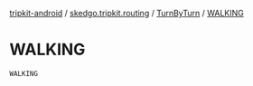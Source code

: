[tripkit-android](../../index.md) / [skedgo.tripkit.routing](../index.md) / [TurnByTurn](index.md) / [WALKING](./-w-a-l-k-i-n-g.md)

# WALKING

`WALKING`